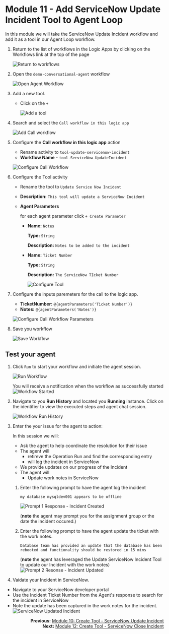 # Module 11 - Add ServiceNow Update Incident Tool to Agent Loop
In this module we will take the ServiceNow Update Incident workflow and add it as a tool in our Agent Loop workflow.


1. Return to the list of workflows in the Logic Apps by clicking on the Workflows link at the top of the page

    ![Return to workflows](./images/11_01_return_to_workflows.png "return to workflows")

1. Open the `demo-conversational-agent` workflow

    ![Open Agent Workflow](./images/11_02_open_agent_workflow.png "open agent workflow")

1. Add a new tool.
    - Click on the `+`

        ![Add a tool](./images/11_04_add_a_tool.png "add a tool")

1. Search and select the `Call workflow in this logic app`

    ![Add Call workflow](./images/11_05_add_action_call_workflow_in_this_logic_app.png "add call workflow")

1. Configure the **Call workflow in this logic app** action
    - Rename activity to `tool-update-servicenow-incident`
    - **Workflow Name** - `tool-ServiceNow-UpdateIncident`

    ![Configure Call Workflow](./images/11_06_configure_call_workflow.png "configure call workflow")

1. Configure the Tool activity
    - Rename the tool to `Update Service Now Incident`
    - **Description:** `This tool will update a ServiceNow Incident`
    - **Agent Parameters**
        
        for each agent parameter click `+ Create Parameter` 
        - **Name:** `Notes`

          **Type:** `String`

          **Description:** `Notes to be added to the incident`

        - **Name:** `Ticket Number`

          **Type:** `String`

          **Description:** `The ServiceNow TIcket Number`


          ![Configure Tool](./images/11_07_configure_tool.png "configure tool")

1. Configure the inputs paremeters for the call to the logic app.
    - **TicketNumber:** `@{agentParameters('Ticket Number')}`
    - **Notes:** `@{agentParameters('Notes')}`

    ![Configure Call Workflow Parameters](./images/11_10_configure_call_workflow_parameters.png "configure call workflow parameters")

1. Save you workflow

    ![Save Workflow](./images/09_11_save_workflow.png "save workflow")

## Test your agent

1. Click `Run` to start your workflow and initiate the agent session.

    ![Run Workflow](./images/09_12_run_workflow.png "run workflow")

    You will receive a notification when the workflow as successfully started  
    ![Workflow Started](./images/09_13_workflow_started.png "workflow started")

1. Navigate to you **Run History** and located you **Running** instance. Click on the identifier to view the executed steps and agent chat session.

    ![Workflow Run History](./images/09_14_workflow_run_history.png "workflow run history")

1. Enter the your issue for the agent to action:

    In this session we will:
    - Ask the agent to help coordinate the resolution for their issue
    - The agent will 
        - retireve the Operation Run and find the corresponding entry
        - will log the incident in ServiceNow
    - We provide updates on our progress of the Incident
    - The agent will
        - Update work notes in ServiceNow

    1.  Enter the following prompt to have the agent log the incident
        ```
        my database mysqldev001 appears to be offline  
        ```
      
        ![Prompt 1 Response - Incident Created](./images/11_12_prompt_response_incident_created.png "prompt 1 response incident created")

        (**note** the agent may prompt you for the assignment group or the date the incident occured.)
   
    1. Enter the following prompt to have the agent update the ticket with the work notes.
        ```
        Database team has provided an update that the database has been rebooted and functionality should be restored in 15 mins
        ```
        (**note** the  agent has leveraged the Update ServiceNow Incident Tool to update our Incident with the work notes) 
        ![Prompt 2 Resonse - Incident Updated](./images/11_13_prompt_response_incident_updated.png "prompt 2 incident updated")

1. Vaidate your Incident in ServiceNow.
  - Navigate to your ServiceNow developer portal
  - Use the Incident Ticket Number from the Agent's response to search for the incident in ServiceNow
   - Note the update has been captured in the work notes for the incident.
    ![ServiceNow Updated Incident](./images/11_14_servicenow_updated_incident.png "servicenow updated incident")

<div align="right" valign="middle">

**Previous:** <a href="10_create_tool_servicenow_update_incident.md" title= "Pevious: Module 10">Module 10: Create Tool - ServiceNow Update Incident</a>  
**Next:** <a href="12_create_tool_servicenow_close_incident.md" title= "Next: Module 12">Module 12: Create Tool - ServiceNow Close Incident</a>      

</div>

   
